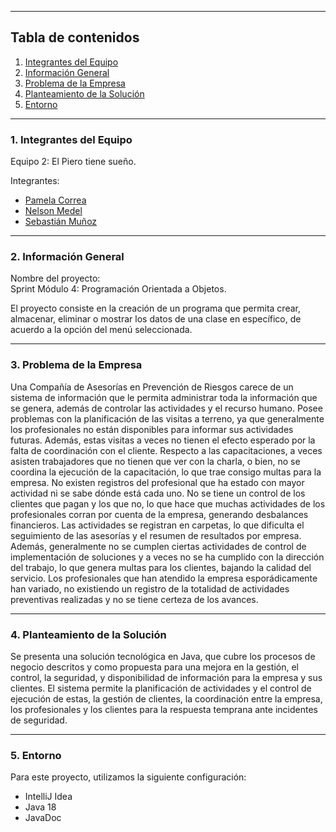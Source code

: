 ***
## Tabla de contenidos

1. [Integrantes del Equipo](#Integrantes-del-Equipo)
2. [Información General](#Información-General)
3. [Problema de la Empresa](#Problema-de-la-Empresa)
4. [Planteamiento de la Solución](#Planteamiento-de-la-Solución)
5. [Entorno](#Entorno)

***
### 1. Integrantes del Equipo <a name="Integrantes-del-Equipo"></a>

Equipo 2: El Piero tiene sueño.

Integrantes:
* [Pamela Correa](https://github.com/Pame-b182/Sprint_m4)
* [Nelson Medel](https://github.com/chinomedel/Sprint-m4-java)
* [Sebastián Muñoz](https://github.com/SebMunz/Sprint-m4-java)

***
### 2. Información General <a name="Información-General"></a>

Nombre del proyecto:
<br> Sprint Módulo 4: Programación Orientada a Objetos.

El proyecto consiste en la creación de un programa que permita crear, almacenar, eliminar o mostrar los datos de una
clase en específico, de acuerdo a la opción del menú seleccionada.

***
### 3. Problema de la Empresa <a name="Problema-de-la-Empresa"></a>

Una Compañía de Asesorías en Prevención de Riesgos carece de un sistema de información que le permita administrar toda 
la información que se genera, además de controlar las actividades y el recurso humano.
Posee problemas con la planificación de las visitas a terreno, ya que generalmente los profesionales no están 
disponibles para informar sus actividades futuras. Además, estas visitas a veces no tienen el efecto esperado por la 
falta de coordinación con el cliente.
Respecto a las capacitaciones, a veces asisten trabajadores que no tienen que ver con la charla, o bien, no se coordina 
la ejecución de la capacitación, lo que trae consigo multas para la empresa.
No existen registros del profesional que ha estado con mayor actividad ni se sabe dónde está cada uno.
No se tiene un control de los clientes que pagan y los que no, lo que hace que muchas actividades de los profesionales 
corran por cuenta de la empresa, generando desbalances financieros. 
Las actividades se registran en carpetas, lo que dificulta el seguimiento de las asesorías y el resumen de resultados 
por empresa. Además, generalmente no se cumplen ciertas actividades de control de implementación de soluciones y a veces
no se ha cumplido con la dirección del trabajo, lo que genera multas para los clientes, bajando la calidad del servicio.
Los profesionales que han atendido la empresa esporádicamente han variado, no existiendo un registro de la totalidad de 
actividades preventivas realizadas y no se tiene certeza de los avances.

***
### 4. Planteamiento de la Solución <a name="Planteamiento-de-la-solución"></a>

Se presenta una solución tecnológica en Java, que cubre los procesos de negocio descritos y como propuesta para
una mejora en la gestión, el control, la seguridad, y disponibilidad de información para la empresa y sus clientes. 
El sistema permite la planificación de actividades y el control de ejecución de estas, la gestión de clientes, la 
coordinación entre la empresa, los profesionales y los clientes para la respuesta temprana ante incidentes de seguridad.

***
### 5. Entorno <a name="Entorno"></a>
Para este proyecto, utilizamos la siguiente configuración:
- IntelliJ Idea
- Java 18
- JavaDoc
